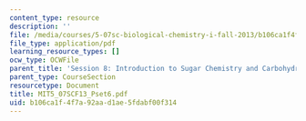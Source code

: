 ```yaml
---
content_type: resource
description: ''
file: /media/courses/5-07sc-biological-chemistry-i-fall-2013/b106ca1f4f7a92aad1ae5fdabf00f314_MIT5_07SCF13_Pset6.pdf
file_type: application/pdf
learning_resource_types: []
ocw_type: OCWFile
parent_title: 'Session 8: Introduction to Sugar Chemistry and Carbohydrate Catabolism'
parent_type: CourseSection
resourcetype: Document
title: MIT5_07SCF13_Pset6.pdf
uid: b106ca1f-4f7a-92aa-d1ae-5fdabf00f314
---
```

